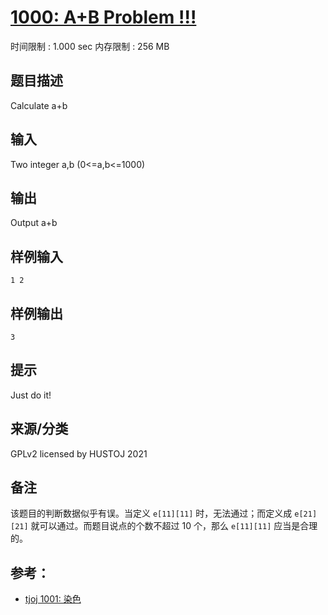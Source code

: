 # [1000: A+B Problem !!!](https://acm.tongji.edu.cn/problem.php?id=1000)

时间限制 : 1.000 sec  内存限制 : 256 MB

## 题目描述

Calculate a+b

## 输入

Two integer a,b (0<=a,b<=1000)

## 输出

Output a+b

## 样例输入

```
1 2
```

## 样例输出

```
3
```

## 提示

Just do it!

## 来源/分类

GPLv2 licensed by HUSTOJ 2021

## 备注

该题目的判断数据似乎有误。当定义 `e[11][11]` 时，无法通过；而定义成 `e[21][21]` 就可以通过。而题目说点的个数不超过 10 个，那么 `e[11][11]` 应当是合理的。

## 参考：

* [tjoj 1001: 染色](https://blog.csdn.net/gl486546/article/details/79130217)
